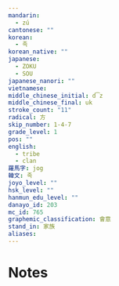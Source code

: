 ```yaml
---
mandarin:
  - zú
cantonese: ""
korean:
  - 족
korean_native: ""
japanese:
  - ZOKU
  - SOU
japanese_nanori: ""
vietnamese:
middle_chinese_initial: d͡z
middle_chinese_final: uk
stroke_count: "11"
radical: 方
skip_number: 1-4-7
grade_level: 1
pos: ""
english:
  - tribe
  - clan
羅馬字: jog
韓文: 족
joyo_level: ""
hsk_level: ""
hanmun_edu_level: ""
danayo_id: 203
mc_id: 765
graphemic_classification: 會意
stand_in: 家族
aliases:
---
```


# Notes
